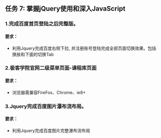 ## 任务 7: 掌握jQuery使用和深入JavaScript

### 1.完成百度首页登陆之后完整版。
#### 要求：
* 利用Jquery完成百度右侧下拉, 并注册账号登陆完成全部页面切换效果。包括换肤和下面的切换Tab


### 2.极客学院官网二级菜单页面-课程库页面
#### 要求：
* 浏览器需兼容FireFox、Chrome、ie8+


### 3.Jquery完成百度图片瀑布流布局。
#### 要求：
* 利用Jquery完成百度图片完整瀑布流布局